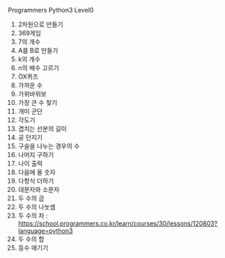Programmers Python3 Level0

1. 2차원으로 만들기
2. 369게임
3. 7의 개수
4. A를 B로 만들기
5. k의 개수
6. n의 배수 고르기
7. OX퀴즈
8. 가까운 수
9. 가위바위보
10. 가장 큰 수 찾기
11. 개미 군단
12. 각도기
13. 겹치는 선분의 길이
14. 공 던지기
15. 구슬을 나누는 경우의 수
16. 나머지 구하기
17. 나이 출력
18. 다음에 올 숫자
19. 다항식 더하기
20. 대문자와 소문자
21. 두 수의 곱
22. 두 수의 나눗셈
23. 두 수의 차 : https://school.programmers.co.kr/learn/courses/30/lessons/120803?language=python3
24. 두 수의 합
25. 등수 매기기

